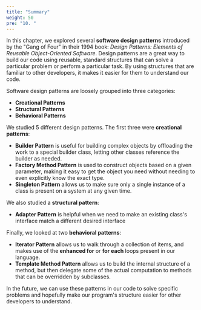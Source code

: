 ```yaml
---
title: "Summary"
weight: 50
pre: "10. "
---
```


In this chapter, we explored several **software design patterns** introduced by the "Gang of Four" in their 1994 book: _Design Patterns: Elements of Reusable Object-Oriented Software_. Design patterns are a great way to build our code using reusable, standard structures that can solve a particular problem or perform a particular task. By using structures that are familiar to other developers, it makes it easier for them to understand our code.

Software design patterns are loosely grouped into three categories:
* **Creational Patterns**
* **Structural Patterns**
* **Behavioral Patterns**

We studied 5 different design patterns. The first three were **creational patterns**:
* **Builder Pattern** is useful for building complex objects by offloading the work to a special builder class, letting other classes reference the builder as needed.
* **Factory Method Pattern** is used to construct objects based on a given parameter, making it easy to get the object you need without needing to even explicitly know the exact type. 
* **Singleton Pattern** allows us to make sure only a single instance of a class is present on a system at any given time.

We also studied a **structural pattern**:
* **Adapter Pattern** is helpful when we need to make an existing class's interface match a different desired interface

Finally, we looked at two **behavioral patterns**:
* **Iterator Pattern** allows us to walk through a collection of items, and makes use of the **enhanced for** or **for each** loops present in our language.
* **Template Method Pattern** allows us to build the internal structure of a method, but then delegate some of the actual computation to methods that can be overridden by subclasses. 

In the future, we can use these patterns in our code to solve specific problems and hopefully make our program's structure easier for other developers to understand.
